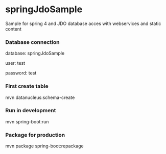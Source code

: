 # springJdoSample
Sample for spring 4 and JDO database acces with webservices and static content

### Database connection
database: springJdoSample

user: test

password: test

### First create table
mvn datanucleus:schema-create

### Run in development
mvn spring-boot:run

### Package for production
mvn package spring-boot:repackage
